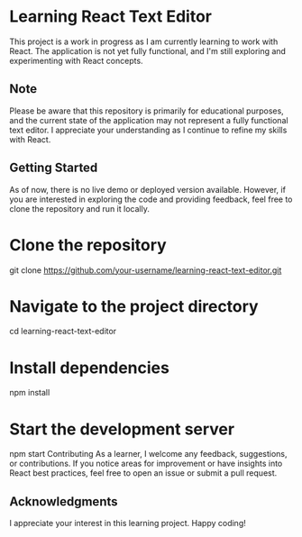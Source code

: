 # Learning React Text Editor

This project is a work in progress as I am currently learning to work with React. The application is not yet fully functional, and I'm still exploring and experimenting with React concepts.

## Note

Please be aware that this repository is primarily for educational purposes, and the current state of the application may not represent a fully functional text editor. I appreciate your understanding as I continue to refine my skills with React.

## Getting Started

As of now, there is no live demo or deployed version available. However, if you are interested in exploring the code and providing feedback, feel free to clone the repository and run it locally.

# Clone the repository
git clone https://github.com/your-username/learning-react-text-editor.git

# Navigate to the project directory
cd learning-react-text-editor

# Install dependencies
npm install

# Start the development server
npm start
Contributing
As a learner, I welcome any feedback, suggestions, or contributions. If you notice areas for improvement or have insights into React best practices, feel free to open an issue or submit a pull request.

## Acknowledgments
I appreciate your interest in this learning project. Happy coding!






